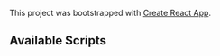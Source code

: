 This project was bootstrapped with [Create React App](https://github.com/facebook/create-react-app).

## Available Scripts




